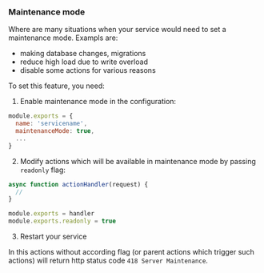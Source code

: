 ### Maintenance mode 

Where are many situations when your service would need to set a maintenance mode. Exampls are:
- making database changes, migrations
- reduce high load due to write overload
- disable some actions for various reasons



To set this feature, you need:
1) Enable maintenance mode in the configuration:
```js
module.exports = {
  name: 'servicename',
  maintenanceMode: true,
  ...
}
```
2) Modify actions which will be available in maintenance mode by passing `readonly` flag:
```js
async function actionHandler(request) {
  // 
}

module.exports = handler
module.exports.readonly = true

```
3) Restart your service


In this actions without according flag (or parent actions which trigger such actions) will return http status code `418 Server Maintenance`.
